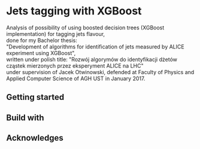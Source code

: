 # Jets tagging with XGBoost

Analysis of possibility of using boosted decision trees (XGBoost implementation) for tagging jets flavour,  
done for my Bachelor thesis:  
"Development of algorithms for identification of jets measured by ALICE experiment using XGBoost",  
written under polish title: "Rozwój algorymów do identyfikacji dżetów cząstek mierzonych przez eksperyment ALICE na LHC"  
under supervision of Jacek Otwinowski, defended at Faculty of Physics and Applied Computer Science of AGH UST in January 2017.

## Getting started

## Build with

## Acknowledges

<!--- line breaking is done with two spaces ---> 
<!--- and obviously this is how to put comments ---> 
